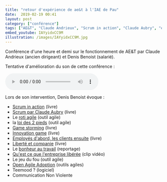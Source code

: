 ```yaml
---
title: "retour d'expérience de ae&t à l'IAE de Pau"
date:  2019-02-19 00:41
layout: post
category: ["conférence"]
tags: ["AE&T", "Claude Andrieux", "Scrum in action", "Claude Aubry", "employes d'abord", "Liberté & Cie", "Bonheur au Travail"]
embed_youtube: IAYyidxCC9M
illustration: /images/IAYyidxCC9M.jpg
---
```

Conférence d'une heure et demi sur le fonctionnement de AE&T par Claude Andrieux (ancien dirigeant) et Denis Benoist (salarié).

Tentative d'amélioration du son de cette conférence :

 <audio controls>
  <source src="/images/IAYyidxCC9M.mp3" type="audio/mpeg">
  Votre navigateur ne permet la lecture de ce son
</audio> 

Lors de son intervention, Denis Benoist évoque :

 - [Scrum in action](https://www.pearson.ch/Business/PearsonFrance/EAN/9782744066658/Scrum-en-action) (livre)
 - [Scrum par Claude Aubry](http://www.aubryconseil.com/pages/Livre-Scrum) (livre)
 - Le [roti agile](http://atelier-collaboratif.com/50-le-roti-agile.html) (outil agile)
 - la [loi des 2 pieds](http://www.qualitystreet.fr/2014/11/06/loi-des-2-pieds-ici-et-maintenant/) (outil agile)
 - [Game storming](https://gamestorming.com/) (livre)
 - [Innovation game](https://www.innovationgames.com/) (livre)
 - [Employés d'abord, les clients ensuite](http://www.xn--organisationslibres-qzbb.fr/livre/2016/01/18/les-employes-d-abord,-les-clients-ensuite-vineet-nayar/) (livre)
 - [Liberté et companie](http://www.xn--organisationslibres-qzbb.fr/livre/2016/01/18/liberte-et-compagnie-isaac-getz/) (livre)
 - Le [bonheur au travail](http://www.organisationslibérées.fr/film/2016/01/18/le-bonheur-au-travail-un-film-de-martin-meissonnier/) (reportage)
 - [Qu'est ce que l'entreprise libérée](https://www.youtube.com/watch?v=ZrAFpPbz7O4) (clip vidéo)
 - Le jeu du fou (outil agile)
 - [Open Agile Adoption](https://www.infoq.com/fr/articles/open-agile-adoption-2) (outils agiles)
 - Teemood ? (logiciel)
 - Communication Non Violente

